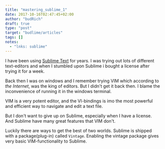 ```yaml
---
title: "mastering_sublime_1"
date: 2017-10-16T02:47:45+02:00
author: "budRich"
draft: true
type: "post"
target: "budlime/articles"
tags: []
notes:
  - "lnks: sublime"
---
```

I have been using [Sublime Text](link) for years. I was trying out lots of different text-editors and when I stumbled upon Sublime i bought a license after trying it for a week.

Back then I was on windows and I remember trying VIM which according to *the Internet*, was the king of editors. But I didn't get it back then. I blame the inconvenience of running it in the windows terminal.

VIM is a very potent editor, and the VI-bindings is imo the most powerful and efficient way to navigate and edit a text file.

But I don't want to give up on Sublime, especially when I have a license. And Sublime have many great features that VIM don't.

Luckily there are ways to get the best of two worlds. Sublime is shipped with a package(plug-in) called `Vintage`. Enabling the vintage package gives very basic VIM-functionality to Sublime.
